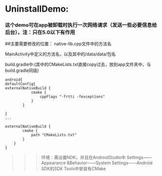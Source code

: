 # UninstallDemo:
### 这个demo可在app被卸载时执行一次网络请求（发送一些必要信息给后台），注：只在5.0以下有作用


##主要需要修改的位置：
native-lib.cpp文件中的方法名

MainActivity中定义的方法名，以及其中的/data/data/包名


build.gradle中:(其中的CMakeLists.txt直接copy过去，放到app文件夹中，与build.gradle同级)
```
android{
defaultConfig{
externalNativeBuild {
            cmake {
                cppFlags "-frtti -fexceptions"
            }
        }

}
...

externalNativeBuild {
        cmake {
            path "CMakeLists.txt"
        }
    }
}
```

>>> 环境：需设置NDK，并且在AndroidStudio中 Settings——Appearance &Behavior——System Settings——Android SDK的SDK Tools中安装有CMake
